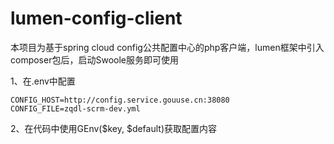 # lumen-config-client
本项目为基于spring cloud config公共配置中心的php客户端，lumen框架中引入composer包后，启动Swoole服务即可使用

1、在.env中配置
```
CONFIG_HOST=http://config.service.gouuse.cn:38080
CONFIG_FILE=zqdl-scrm-dev.yml
```
2、在代码中使用GEnv($key, $default)获取配置内容

